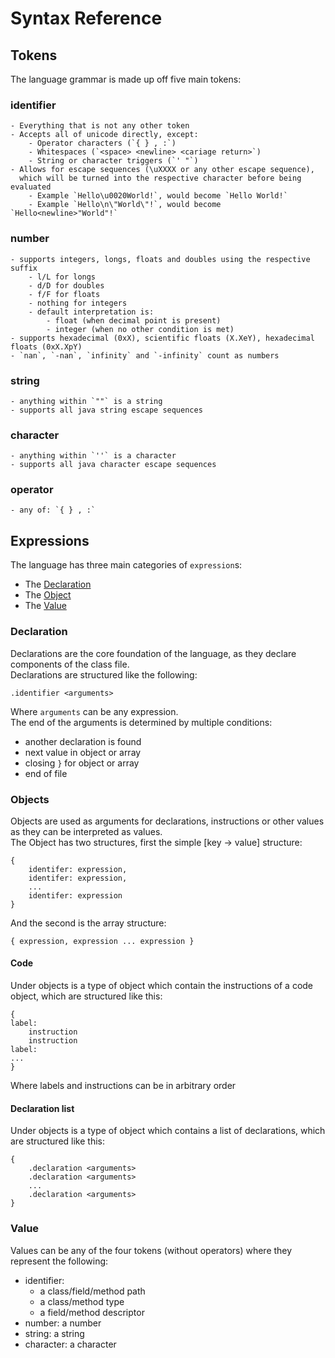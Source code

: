 # Syntax Reference

## Tokens

The language grammar is made up off five main tokens: 
### identifier 
    - Everything that is not any other token
    - Accepts all of unicode directly, except:
        - Operator characters (`{ } , :`)
        - Whitespaces (`<space> <newline> <cariage return>`)
        - String or character triggers (`' "`)
    - Allows for escape sequences (\uXXXX or any other escape sequence),
      which will be turned into the respective character before being evaluated
        - Example `Hello\u0020World!`, would become `Hello World!`
        - Example `Hello\n\"World\"!`, would become `Hello<newline>"World"!`
### number
    - supports integers, longs, floats and doubles using the respective suffix
        - l/L for longs
        - d/D for doubles
        - f/F for floats
        - nothing for integers
        - default interpretation is:
            - float (when decimal point is present)
            - integer (when no other condition is met)
    - supports hexadecimal (0xX), scientific floats (X.XeY), hexadecimal floats (0xX.XpY)
    - `nan`, `-nan`, `infinity` and `-infinity` count as numbers
### string
    - anything within `""` is a string
    - supports all java string escape sequences
### character
    - anything within `''` is a character
    - supports all java character escape sequences
### operator
    - any of: `{ } , :`

## Expressions

The language has three main categories of `expression`s:
- The [Declaration](#Declaration)
- The [Object](#Objects)
- The [Value](#Value)

### Declaration
Declarations are the core foundation of the language, as they declare components of the class file.    
Declarations are structured like the following:
```
.identifier <arguments>
```
Where `arguments` can be any expression.    
The end of the arguments is determined by multiple conditions:
- another declaration is found
- next value in object or array
- closing `}` for object or array
- end of file

### Objects
Objects are used as arguments for declarations, instructions or other values as they can be interpreted as values.    
The Object has two structures, first the simple [key -> value] structure:
```
{
    identifer: expression,
    identifer: expression,
    ...
    identifer: expression
}
```
And the second is the array structure:
```
{ expression, expression ... expression }
```

#### Code
Under objects is a type of object which contain the instructions of a code object,
which are structured like this:
```
{ 
label:
    instruction
    instruction
label:
...
}
```
Where labels and instructions can be in arbitrary order

#### Declaration list
Under objects is a type of object which contains a list of declarations, 
which are structured like this:
```
{
    .declaration <arguments>
    .declaration <arguments>
    ...
    .declaration <arguments>
}
```


### Value
Values can be any of the four tokens (without operators) where they represent the following:
- identifier: 
    - a class/field/method path
    - a class/method type
    - a field/method descriptor
- number: a number
- string: a string
- character: a character 